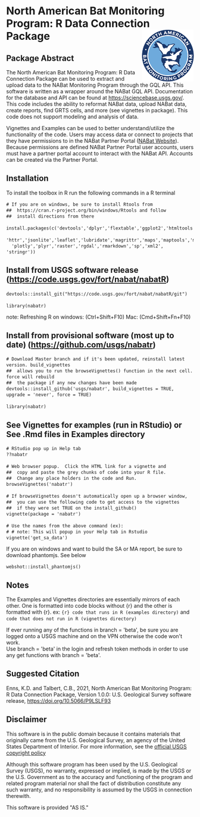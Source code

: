 North American Bat Monitoring Program: R Data Connection Package <a href='https://nabatmonitoring.org/#/home'><img src='./inst/templates/NABat_Circle_color.jpg' align="right" height="139" /></a>
===

## Package Abstract

The North American Bat Monitoring Program: R Data Connection Package can be used to extract and upload data to the NABat Monitoring Program through the GQL API. This software is written as a wrapper around the NABat GQL API. Documentation for the database and API can be found at https://sciencebase.usgs.gov/. This code includes the ability to reformat NABat data, upload NABat data, create reports, find GRTS cells, and more (see vignettes in package). This code does not support modeling and analysis of data.

Vignettes and Examples can be used to better understand/utilize the functionality of the code. Users may access data or connect to projects that they have permissions to in the NABat Partner Portal ([NABat Website](https://sciencebase.usgs.gov/nabat/#/home)). Because permissions are defined NABat Partner Portal user accounts, users must have a partner portal account to interact with the NABat API. Accounts can be created via the Partner Portal.


## Installation

To install the toolbox in R run the following commands in a R terminal

```
# If you are on windows, be sure to install Rtools from 
##  https://cran.r-project.org/bin/windows/Rtools and follow 
##  install directions from there

install.packages(c('devtools','dplyr','flextable','ggplot2','htmltools','htmlwidgets',
  'httr','jsonlite','leaflet','lubridate','magrittr','maps','maptools','mapview','officer',
  'plotly','plyr','raster','rgdal','rmarkdown','sp','xml2', 'stringr'))

```

## Install from USGS software release (https://code.usgs.gov/fort/nabat/nabatR)
```
devtools::install_git("https://code.usgs.gov/fort/nabat/nabatR/git")

library(nabatr)
```
note: Refreshing R on windows: (Ctrl+Shift+F10)  Mac: (Cmd+Shift+Fn+F10)

## Install from provisional software (most up to date) (https://github.com/usgs/nabatr)
```
# Download Master branch and if it's been updated, reinstall latest version. build_vignettes
##  allows you to run the browseVignettes() function in the next cell. force will rebuild
##  the package if any new changes have been made
devtools::install_github('usgs/nabatr', build_vignettes = TRUE, upgrade = 'never', force = TRUE)

library(nabatr)
```


## See Vignettes for examples (run in RStudio) or See .Rmd files in Examples directory
```
# RStudio pop up in Help tab
??nabatr

# Web browser popup.  Click the HTML link for a vignette and
##  copy and paste the grey chunks of code into your R file.
##  Change any place holders in the code and Run.
browseVignettes('nabatr')

# If browseVignettes doesn't automatically open up a browser window,
##  you can use the following code to get access to the vignettes
##  if they were set TRUE on the install_github()
vignette(package = 'nabatr')

# Use the names from the above command (ex):
# # note: This will popup in your Help tab in Rstudio
vignette('get_sa_data')
```

If you are on windows and want to build the SA or MA report, be
sure to download phantomjs.  See below
```
webshot::install_phantomjs()
```

## Notes

The Examples and Vignettes directories are essentially mirrors of each other.  One is formatted into code blocks without {r} and the other
is formatted with {r}.  ex:  ```{r} code that runs in R (examples directory)``` and ``` code that does not run in R (vignettes directory) ``` 

If ever running any of the functions in branch = 'beta', be sure you are logged onto a USGS machine and on the VPN otherwise the code won't work.  
Use branch = 'beta' in the login and refresh token methods in order to use any get functions with branch = 'beta'.  


## Suggested Citation

Enns, K.D. and Talbert, C.B., 2021, North American Bat Monitoring Program: R Data Connection Package, Version 1.0.0: U.S. Geological Survey software release, https://doi.org/10.5066/P9LSLF93


## Disclaimer

This software is in the public domain because it contains materials that originally came from the U.S. Geological Survey, an agency of the United States Department of Interior. For more information, see the [official USGS copyright policy](https://www.usgs.gov/visual-id/credit_usgs.html#copyright/ "official USGS copyright policy")

Although this software program has been used by the U.S. Geological Survey (USGS), no warranty, expressed or implied, is made by the USGS or the U.S. Government as to the accuracy and functioning of the program and related program material nor shall the fact of distribution constitute any such warranty, and no responsibility is assumed by the USGS in connection therewith.

This software is provided "AS IS."

